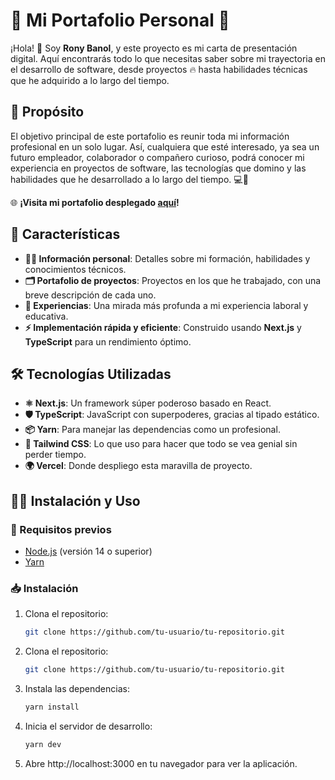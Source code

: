 # 🌟 Mi Portafolio Personal 🌟

¡Hola! 👋 Soy **Rony Banol**, y este proyecto es mi carta de presentación digital. Aquí encontrarás todo lo que necesitas saber sobre mi trayectoria en el desarrollo de software, desde proyectos 🔥 hasta habilidades técnicas que he adquirido a lo largo del tiempo.

## 🎯 Propósito

El objetivo principal de este portafolio es reunir toda mi información profesional en un solo lugar. Así, cualquiera que esté interesado, ya sea un futuro empleador, colaborador o compañero curioso, podrá conocer mi experiencia en proyectos de software, las tecnologías que domino y las habilidades que he desarrollado a lo largo del tiempo. 💻🚀

🌐 **¡Visita mi portafolio desplegado [aquí](https://portfolio-rony-banol.vercel.app/)!** 

## 🚀 Características

- **👨‍💻 Información personal**: Detalles sobre mi formación, habilidades y conocimientos técnicos.
- **🗂️ Portafolio de proyectos**: Proyectos en los que he trabajado, con una breve descripción de cada uno.
- **📜 Experiencias**: Una mirada más profunda a mi experiencia laboral y educativa.
- **⚡ Implementación rápida y eficiente**: Construido usando **Next.js** y **TypeScript** para un rendimiento óptimo.

## 🛠️ Tecnologías Utilizadas

- **⚛️ Next.js**: Un framework súper poderoso basado en React.
- **🛡️ TypeScript**: JavaScript con superpoderes, gracias al tipado estático.
- **📦 Yarn**: Para manejar las dependencias como un profesional.
- **🎨 Tailwind CSS**: Lo que uso para hacer que todo se vea genial sin perder tiempo.
- **🌍 Vercel**: Donde despliego esta maravilla de proyecto.

## 🧑‍💻 Instalación y Uso

### 🚨 Requisitos previos

- [Node.js](https://nodejs.org/) (versión 14 o superior)
- [Yarn](https://yarnpkg.com/)

### 📥 Instalación

1. Clona el repositorio:

   ```bash
   git clone https://github.com/tu-usuario/tu-repositorio.git

1. Clona el repositorio:

   ```bash
   git clone https://github.com/tu-usuario/tu-repositorio.git
   ```
2. Instala las dependencias:
   
    ```bash
   yarn install
   ```
3. Inicia el servidor de desarrollo:
   
    ```bash
   yarn dev
   ```
   
4. Abre http://localhost:3000 en tu navegador para ver la aplicación.


 
